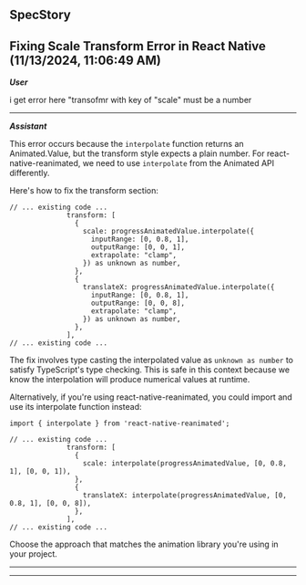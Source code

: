 ## SpecStory

## Fixing Scale Transform Error in React Native (11/13/2024, 11:06:49 AM)

_**User**_

i get error here "transofmr with key of "scale" must be a number 

---

_**Assistant**_

This error occurs because the `interpolate` function returns an Animated.Value, but the transform style expects a plain number. For react-native-reanimated, we need to use `interpolate` from the Animated API differently.

Here's how to fix the transform section:

```typescript:components/Chat/Message/SwipeableMessageWrapper.tsx
// ... existing code ...
              transform: [
                {
                  scale: progressAnimatedValue.interpolate({
                    inputRange: [0, 0.8, 1],
                    outputRange: [0, 0, 1],
                    extrapolate: "clamp",
                  }) as unknown as number,
                },
                {
                  translateX: progressAnimatedValue.interpolate({
                    inputRange: [0, 0.8, 1],
                    outputRange: [0, 0, 8],
                    extrapolate: "clamp",
                  }) as unknown as number,
                },
              ],
// ... existing code ...
```

The fix involves type casting the interpolated value as `unknown as number` to satisfy TypeScript's type checking. This is safe in this context because we know the interpolation will produce numerical values at runtime.

Alternatively, if you're using react-native-reanimated, you could import and use its interpolate function instead:

```typescript:components/Chat/Message/SwipeableMessageWrapper.tsx
import { interpolate } from 'react-native-reanimated';

// ... existing code ...
              transform: [
                {
                  scale: interpolate(progressAnimatedValue, [0, 0.8, 1], [0, 0, 1]),
                },
                {
                  translateX: interpolate(progressAnimatedValue, [0, 0.8, 1], [0, 0, 8]),
                },
              ],
// ... existing code ...
```

Choose the approach that matches the animation library you're using in your project.

---



---

